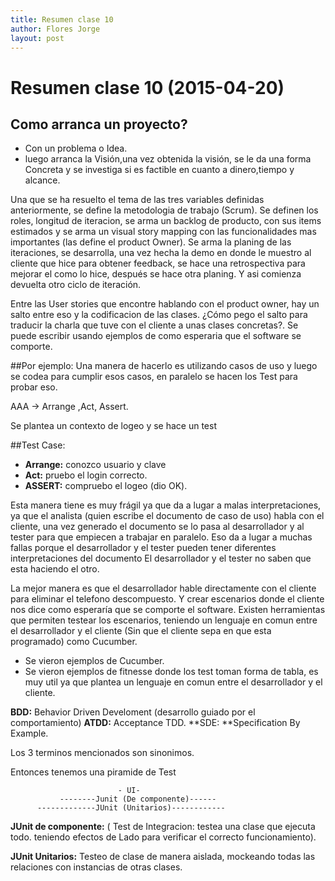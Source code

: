 ```yaml
---
title: Resumen clase 10
author: Flores Jorge
layout: post
---
```

Resumen clase 10 (2015-04-20)
======


## Como arranca un proyecto?

* Con un problema o Idea.
* luego arranca la Visión,una vez obtenida la visión, se le da una forma   Concreta y se investiga si es factible en cuanto a dinero,tiempo y alcance.

Una que se ha resuelto el tema de las tres variables definidas anteriormente, se define la metodologia de trabajo (Scrum).
Se definen los roles, longitud de iteracion, se arma un backlog de producto, con sus items estimados   y se arma un visual story mapping con las funcionalidades mas importantes (las define el product Owner).
Se arma la planing de las iteraciones, se desarrolla, una vez hecha la demo en donde le muestro al cliente que hice para obtener feedback, se hace una retrospectiva para mejorar el como lo hice, después se hace otra planing. Y asi  comienza devuelta otro ciclo de iteración.

Entre las User stories que encontre hablando con el product owner, hay un salto entre eso y la codificacion de las clases.
¿Cómo pego el salto para traducir la charla que tuve con el cliente a unas clases concretas?.
Se puede escribir usando ejemplos de como esperaria que el software se comporte. 

##Por ejemplo:
Una manera de hacerlo es utilizando casos de uso y luego se codea para cumplir esos casos, en paralelo se hacen los Test para probar eso.

 AAA -> Arrange ,Act, Assert.

Se plantea un contexto de logeo y se hace un test

##Test Case:

*	**Arrange:** conozco usuario y clave
*	**Act:** pruebo el login correcto.
*	**ASSERT:** compruebo el logeo (dio OK).

Esta manera tiene es muy frágil ya que da a lugar a malas interpretaciones, ya que el analista (quien escribe el documento de caso de uso) habla con el cliente, una vez generado el documento
se lo pasa al desarrollador y al tester para que empiecen a trabajar en paralelo. Eso da a lugar a muchas fallas porque el desarrollador y el tester pueden tener diferentes interpretaciones del documento
El desarrollador y el tester no saben que esta haciendo el otro.

La mejor manera es que el desarrollador hable directamente con el cliente para eliminar el telefono descompuesto.
Y crear escenarios donde el cliente nos dice como esperaría que se comporte el software.
Existen herramientas que permiten testear los escenarios, teniendo un lenguaje en comun entre el desarrollador y el cliente (Sin que el cliente sepa en que esta programado)
como Cucumber.

* Se vieron ejemplos de Cucumber.
* Se vieron ejemplos de fitnesse donde los test toman forma de tabla, es muy util ya que plantea un lenguaje en comun entre el desarrollador y el cliente.

**BDD:** Behavior Driven Develoment (desarrollo guiado por el comportamiento) 
**ATDD:** Acceptance TDD.
**SDE: **Specification By Example.

Los 3 terminos  mencionados son sinonimos.



Entonces tenemos una piramide de Test

                            - UI-
  	           --------Junit (De componente)------
          -------------JUnit (Unitarios)------------




**JUnit de componente:** ( Test de Integracion: testea una clase que ejecuta todo. teniendo efectos de Lado para verificar el correcto funcionamiento).

**JUnit Unitarios:** Testeo de clase de manera aislada, mockeando todas las relaciones con instancias de otras clases.

